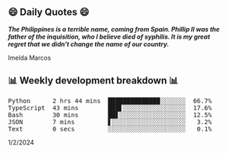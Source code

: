 ## 😄 Daily Quotes 😄

_**The Philippines is a terrible name, coming from Spain. Phillip II was the father of the inquisition, who I believe died of syphilis. It is my great regret that we didn't change the name of our country.**_

Imelda Marcos



## 📊 Weekly development breakdown 📊

<pre>Python      2 hrs 44 mins  ██████████████░░░░░░░  66.7%
TypeScript  43 mins        ███▋░░░░░░░░░░░░░░░░░  17.6%
Bash        30 mins        ██▋░░░░░░░░░░░░░░░░░░  12.5%
JSON        7 mins         ▋░░░░░░░░░░░░░░░░░░░░   3.2%
Text        0 secs         ░░░░░░░░░░░░░░░░░░░░░   0.1%</pre>

1/2/2024